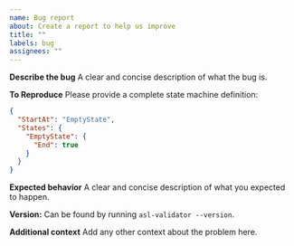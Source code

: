 ```yaml
---
name: Bug report
about: Create a report to help us improve
title: ""
labels: bug
assignees: ""
---
```


**Describe the bug**
A clear and concise description of what the bug is.

**To Reproduce**
Please provide a complete state machine definition:

```json
{
  "StartAt": "EmptyState",
  "States": {
    "EmptyState": {
      "End": true
    }
  }
}
```

**Expected behavior**
A clear and concise description of what you expected to happen.

**Version:**
Can be found by running `asl-validator --version`.

**Additional context**
Add any other context about the problem here.
